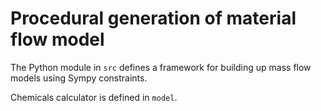 # Procedural generation of material flow model

The Python module in `src` defines a framework for building up mass flow models using Sympy constraints.

Chemicals calculator is defined in `model`.
